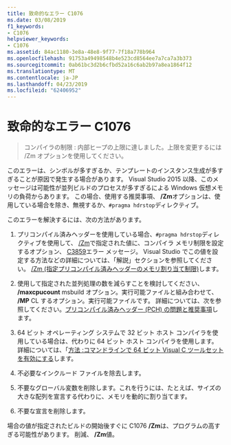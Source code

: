 ```yaml
---
title: 致命的なエラー C1076
ms.date: 03/08/2019
f1_keywords:
- C1076
helpviewer_keywords:
- C1076
ms.assetid: 84ac1180-3e8a-48e8-9f77-7f18a778b964
ms.openlocfilehash: 91753a49498548b4e523cd8564ee7a7ca7a3b373
ms.sourcegitcommit: 0ab61bc3d2b6cfbd52a16c6ab2b97a8ea1864f12
ms.translationtype: MT
ms.contentlocale: ja-JP
ms.lasthandoff: 04/23/2019
ms.locfileid: "62406952"
---
```

# <a name="fatal-error-c1076"></a>致命的なエラー C1076

> コンパイラの制限 : 内部ヒープの上限に達しました。上限を変更するには /Zm オプションを使用してください。

このエラーは、シンボルが多すぎるか、テンプレートのインスタンス生成が多すぎることが原因で発生する場合があります。 Visual Studio 2015 以降、このメッセージは可能性が並列ビルドのプロセスが多すぎるによる Windows 仮想メモリの負荷からあります。 この場合、使用する推奨事項、 **/Zm**オプションは、使用している場合を除き、無視するか、`#pragma hdrstop`ディレクティブ。

このエラーを解決するには、次の方法があります。

1. プリコンパイル済みヘッダーを使用している場合、`#pragma hdrstop`ディレクティブを使用して、 [/Zm](../../build/reference/zm-specify-precompiled-header-memory-allocation-limit.md)で指定された値に、コンパイラ メモリ制限を設定するオプション、 [C3859](../../error-messages/compiler-errors-2/compiler-error-c3859.md)エラー メッセージ。 Visual Studio でこの値を設定する方法などの詳細については、「解説」セクションを参照してください。 [/Zm (指定プリコンパイル済みヘッダーのメモリ割り当て制限)](../../build/reference/zm-specify-precompiled-header-memory-allocation-limit.md)します。

1. 使用して指定された並列処理の数を減らすことを検討してください、 **/maxcpucount** msbuild オプション。実行可能ファイルと組み合わせて、 **/MP** CL するオプション。実行可能ファイルです。 詳細については、次を参照してください。[プリコンパイル済みヘッダー (PCH) の問題と推奨事項](https://devblogs.microsoft.com/cppblog/precompiled-header-pch-issues-and-recommendations/)します。

1. 64 ビット オペレーティング システムで 32 ビット ホスト コンパイラを使用している場合は、代わりに 64 ビット ホスト コンパイラを使用します。 詳細については、「[方法 :コマンドラインで 64 ビット Visual C ツールセットを有効にする](../../build/how-to-enable-a-64-bit-visual-cpp-toolset-on-the-command-line.md)します。

1. 不必要なインクルード ファイルを除去します。

1. 不要なグローバル変数を削除します。これを行うには、たとえば、サイズの大きな配列を宣言する代わりに、メモリを動的に割り当てます。

1. 不要な宣言を削除します。

場合の値が指定されたビルドの開始後すぐに C1076 **/Zm**は、プログラムの高すぎる可能性があります。 削減、 **/Zm**値。